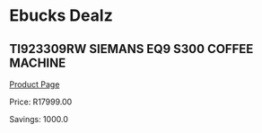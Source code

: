 
# Ebucks Dealz
## TI923309RW SIEMANS EQ9 S300 COFFEE MACHINE
[Product Page](https://www.ebucks.com/web/shop/productSelected.do?prodId=1158943099&catId=704984897)

Price: R17999.00

Savings: 1000.0


	